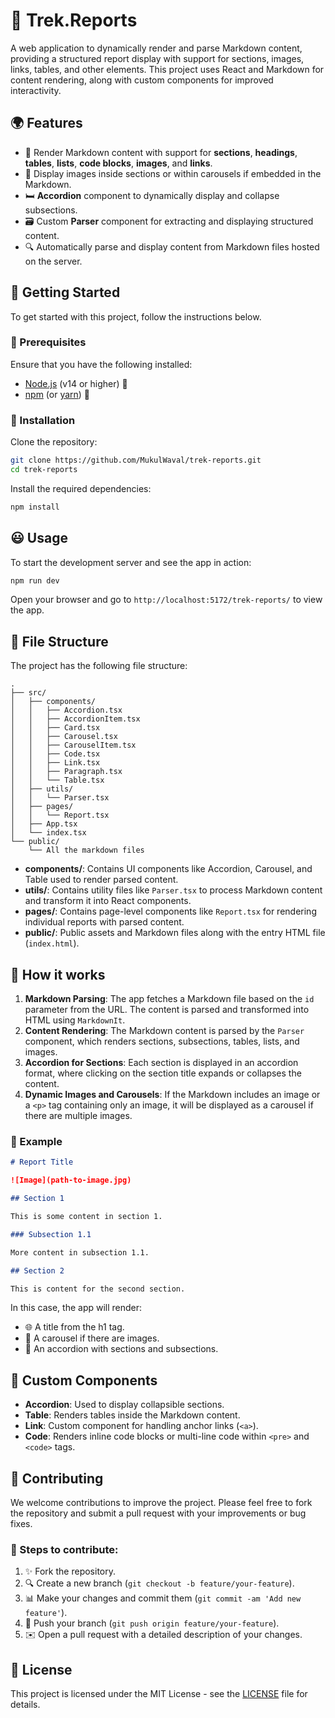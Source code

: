# 🔬 Trek.Reports

A web application to dynamically render and parse Markdown content, providing a structured report display with support for sections, images, links, tables, and other elements. This project uses React and Markdown for content rendering, along with custom components for improved interactivity.

## 🌍 Features

- 📝 Render Markdown content with support for **sections**, **headings**, **tables**, **lists**, **code blocks**, **images**, and **links**.
- 🎨 Display images inside sections or within carousels if embedded in the Markdown.
- 🛏️ **Accordion** component to dynamically display and collapse subsections.
- 🗃️ Custom **Parser** component for extracting and displaying structured content.
- 🔍 Automatically parse and display content from Markdown files hosted on the server.

## 🚀 Getting Started

To get started with this project, follow the instructions below.

### 🔹 Prerequisites

Ensure that you have the following installed:

- [Node.js](https://nodejs.org/) (v14 or higher) 🚀
- [npm](https://www.npmjs.com/get-npm) (or [yarn](https://yarnpkg.com/)) 📝

### 🔹 Installation

Clone the repository:

```bash
git clone https://github.com/MukulWaval/trek-reports.git
cd trek-reports
```

Install the required dependencies:

```bash
npm install
```

## 😃 Usage

To start the development server and see the app in action:

```bash
npm run dev
```

Open your browser and go to `http://localhost:5172/trek-reports/` to view the app.

## 📂 File Structure

The project has the following file structure:

```plaintext
.
├── src/
│   ├── components/
│   │   ├── Accordion.tsx
│   │   ├── AccordionItem.tsx
│   │   ├── Card.tsx
│   │   ├── Carousel.tsx
│   │   ├── CarouselItem.tsx
│   │   ├── Code.tsx
│   │   ├── Link.tsx
│   │   ├── Paragraph.tsx
│   │   └── Table.tsx
│   ├── utils/
│   │   └── Parser.tsx
│   ├── pages/
│   │   └── Report.tsx
│   ├── App.tsx
│   └── index.tsx
└── public/
    └── All the markdown files
```

- **components/**: Contains UI components like Accordion, Carousel, and Table used to render parsed content.
- **utils/**: Contains utility files like `Parser.tsx` to process Markdown content and transform it into React components.
- **pages/**: Contains page-level components like `Report.tsx` for rendering individual reports with parsed content.
- **public/**: Public assets and Markdown files along with the entry HTML file (`index.html`).

## 📃 How it works

1. **Markdown Parsing**: The app fetches a Markdown file based on the `id` parameter from the URL. The content is parsed and transformed into HTML using `MarkdownIt`.
2. **Content Rendering**: The Markdown content is parsed by the `Parser` component, which renders sections, subsections, tables, lists, and images.
3. **Accordion for Sections**: Each section is displayed in an accordion format, where clicking on the section title expands or collapses the content.
4. **Dynamic Images and Carousels**: If the Markdown includes an image or a `<p>` tag containing only an image, it will be displayed as a carousel if there are multiple images.

### 🔬 Example

```md
# Report Title

![Image](path-to-image.jpg)

## Section 1

This is some content in section 1.

### Subsection 1.1

More content in subsection 1.1.

## Section 2

This is content for the second section.
```

In this case, the app will render:

- 🌐 A title from the h1 tag.
- 📸 A carousel if there are images.
- 🔧 An accordion with sections and subsections.

## 🔄 Custom Components

- **Accordion**: Used to display collapsible sections.
- **Table**: Renders tables inside the Markdown content.
- **Link**: Custom component for handling anchor links (`<a>`).
- **Code**: Renders inline code blocks or multi-line code within `<pre>` and `<code>` tags.

## 🙌 Contributing

We welcome contributions to improve the project. Please feel free to fork the repository and submit a pull request with your improvements or bug fixes.

### 🔹 Steps to contribute:

1. ✨ Fork the repository.
2. 🔍 Create a new branch (`git checkout -b feature/your-feature`).
3. 📊 Make your changes and commit them (`git commit -am 'Add new feature'`).
4. 🚀 Push your branch (`git push origin feature/your-feature`).
5. ✉️ Open a pull request with a detailed description of your changes.

## 💎 License

This project is licensed under the MIT License - see the [LICENSE](./LICENSE.md) file for details.
